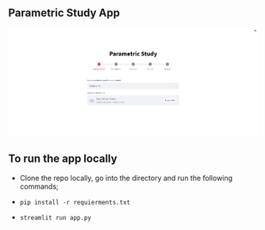 ## Parametric Study App

![App](/images/app.png)

## To run the app locally

- Clone the repo locally, go into the directory and run the following commands;

- `pip install -r requierments.txt`

- `streamlit run app.py`
